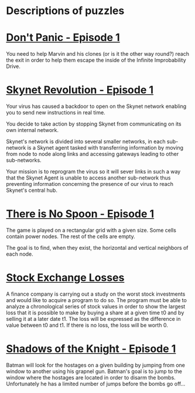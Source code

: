 # Descriptions of puzzles

# [Don't Panic - Episode 1](./DontPanicEpisode1.cpp)
You need to help Marvin and his clones (or is it the other way round?) reach the exit in order to help them escape the inside of the Infinite Improbability Drive. 

# [Skynet Revolution - Episode 1](./SkynetRevolutionEpisode1.cpp)
Your virus has caused a backdoor to open on the Skynet network enabling you to send new instructions in real time.

You decide to take action by stopping Skynet from communicating on its own internal network.

Skynet's network is divided into several smaller networks, in each sub-network is a Skynet agent tasked with transferring information by moving from node to node along links and accessing gateways leading to other sub-networks.

Your mission is to reprogram the virus so it will sever links in such a way that the Skynet Agent is unable to access another sub-network thus preventing information concerning the presence of our virus to reach Skynet's central hub.

# [There is No Spoon - Episode 1](./ThereIsNoSpoonEpisode1.cpp)
The game is played on a rectangular grid with a given size. Some cells contain power nodes. The rest of the cells are empty.

The goal is to find, when they exist, the horizontal and vertical neighbors of each node.

# [Stock Exchange Losses](./StockExchangeLosses.cpp)
A finance company is carrying out a study on the worst stock investments and would like to acquire a program to do so. The program must be able to analyze a chronological series of stock values in order to show the largest loss that it is possible to make by buying a share at a given time t0 and by selling it at a later date t1. The loss will be expressed as the difference in value between t0 and t1. If there is no loss, the loss will be worth 0.

# [Shadows of the Knight - Episode 1](./ShadowsOfTheKnightEpisode1.cpp)
Batman will look for the hostages on a given building by jumping from one window to another using his grapnel gun. Batman's goal is to jump to the window where the hostages are located in order to disarm the bombs. Unfortunately he has a limited number of jumps before the bombs go off...
